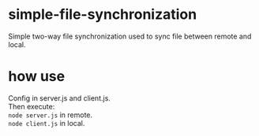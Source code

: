 # simple-file-synchronization
Simple two-way  file synchronization used to sync file between remote and local.
# how use
Config in server.js and client.js.  
Then execute:  
`node server.js`  in remote.  
`node client.js`  in local.  
